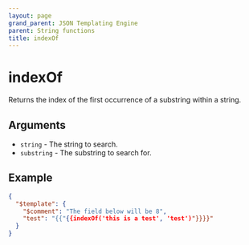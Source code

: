 ```yaml
---
layout: page
grand_parent: JSON Templating Engine
parent: String functions
title: indexOf
---
```


# indexOf

Returns the index of the first occurrence of a substring within a string.
## Arguments

- `string` - The string to search.
- `substring` - The substring to search for.

## Example

```json
{
  "$template": {
    "$comment": "The field below will be 8",
    "test": "{{"{{indexOf('this is a test', 'test')"}}}}"
  }
}
```
